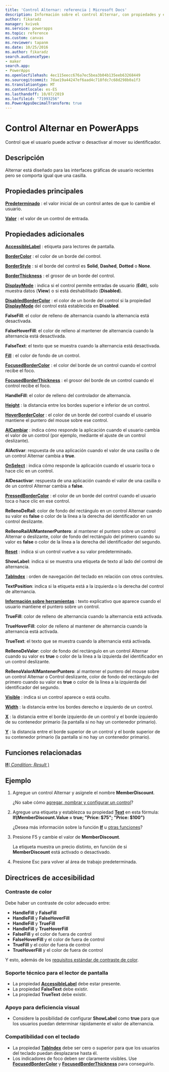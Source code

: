 ```yaml
---
title: 'Control Alternar: referencia | Microsoft Docs'
description: Información sobre el control Alternar, con propiedades y ejemplos
author: fikaradz
manager: kvivek
ms.service: powerapps
ms.topic: reference
ms.custom: canvas
ms.reviewer: tapanm
ms.date: 10/25/2016
ms.author: fikaradz
search.audienceType:
- maker
search.app:
- PowerApps
ms.openlocfilehash: 4ec115eecc676a7ec5bea3b04b135eeb63268449
ms.sourcegitcommit: 7dae19a44247ef6aad4c718fdc7c68d298b0a1f3
ms.translationtype: MT
ms.contentlocale: es-ES
ms.lasthandoff: 10/07/2019
ms.locfileid: "71993256"
ms.PowerAppsDecimalTransform: true
---
```

# <a name="toggle-control-in-powerapps"></a>Control Alternar en PowerApps
Control que el usuario puede activar o desactivar al mover su identificador.

## <a name="description"></a>Descripción
Alternar está diseñado para las interfaces gráficas de usuario recientes pero se comporta igual que una casilla.

## <a name="key-properties"></a>Propiedades principales
**[Predeterminado](properties-core.md)** : el valor inicial de un control antes de que lo cambie el usuario.

**[Valor](properties-core.md)** : el valor de un control de entrada.

## <a name="additional-properties"></a>Propiedades adicionales
**[AccessibleLabel](properties-accessibility.md)** : etiqueta para lectores de pantalla.

**[BorderColor](properties-color-border.md)** : el color de un borde del control.

**[BorderStyle](properties-color-border.md)** : si el borde del control es **Solid**, **Dashed**, **Dotted** o **None**.

**[BorderThickness](properties-color-border.md)** : el grosor de un borde del control.

**[DisplayMode](properties-core.md)** : indica si el control permite entradas de usuario (**Edit**), solo muestra datos (**View**) o si está deshabilitado (**Disabled**).

**[DisabledBorderColor](properties-color-border.md)** : el color de un borde del control si la propiedad **[DisplayMode](properties-core.md)** del control está establecida en **Disabled**.

**FalseFill**: el color de relleno de alternancia cuando la alternancia está desactivada.

**FalseHoverFill**: el color de relleno al mantener de alternancia cuando la alternancia está desactivada.

**FalseText**: el texto que se muestra cuando la alternancia está desactivada.

**[Fill](properties-color-border.md)** : el color de fondo de un control.

**[FocusedBorderColor](properties-color-border.md)** : el color del borde de un control cuando el control recibe el foco.

**[FocusedBorderThickness](properties-color-border.md)** : el grosor del borde de un control cuando el control recibe el foco.

**HandleFill**: el color de relleno del controlador de alternancia.

**[Height](properties-size-location.md)** : la distancia entre los bordes superior e inferior de un control.

**[HoverBorderColor](properties-color-border.md)** : el color de un borde del control cuando el usuario mantiene el puntero del mouse sobre ese control.

**[AlCambiar](properties-core.md)** : indica cómo responde la aplicación cuando el usuario cambia el valor de un control (por ejemplo, mediante el ajuste de un control deslizante).

**AlActivar**: respuesta de una aplicación cuando el valor de una casilla o de un control Alternar cambia a **true**.

**[OnSelect](properties-core.md)** : indica cómo responde la aplicación cuando el usuario toca o hace clic en un control.

**AlDesactivar**: respuesta de una aplicación cuando el valor de una casilla o de un control Alternar cambia a **false**.

**[PressedBorderColor](properties-color-border.md)** : el color de un borde del control cuando el usuario toca o hace clic en ese control.

**RellenoDeRaíl**: color de fondo del rectángulo en un control Alternar cuando su valor es **false** o color de la línea a la derecha del identificador en un control deslizante.

**RellenoRaílAlMantenerPuntero**: al mantener el puntero sobre un control Alternar o deslizante, color de fondo del rectángulo del primero cuando su valor es **false** o color de la línea a la derecha del identificador del segundo.

**[Reset](properties-core.md)** : indica si un control vuelve a su valor predeterminado.

**ShowLabel**: indica si se muestra una etiqueta de texto al lado del control de alternancia.

**[TabIndex](properties-accessibility.md)** : orden de navegación del teclado en relación con otros controles.

**TextPosition**: indica si la etiqueta está a la izquierda o la derecha del control de alternancia.

**[Información sobre herramientas](properties-core.md)** : texto explicativo que aparece cuando el usuario mantiene el puntero sobre un control.

**TrueFill**: color de relleno de alternancia cuando la alternancia está activada.

**TrueHoverFill**: color de relleno al mantener de alternancia cuando la alternancia está activada.

**TrueText**: el texto que se muestra cuando la alternancia está activada.

**RellenoDeValor**: color de fondo del rectángulo en un control Alternar cuando su valor es **true** o color de la línea a la izquierda del identificador en un control deslizante.

**RellenoValorAlMantenerPuntero**: al mantener el puntero del mouse sobre un control Alternar o Control deslizante, color de fondo del rectángulo del primero cuando su valor es **true** o color de la línea a la izquierda del identificador del segundo.

**[Visible](properties-core.md)** : indica si un control aparece o está oculto.

**[Width](properties-size-location.md)** : la distancia entre los bordes derecho e izquierdo de un control.

**[X](properties-size-location.md)** : la distancia entre el borde izquierdo de un control y el borde izquierdo de su contenedor primario (la pantalla si no hay un contenedor primario).

**[Y](properties-size-location.md)** : la distancia entre el borde superior de un control y el borde superior de su contenedor primario (la pantalla si no hay un contenedor primario).

## <a name="related-functions"></a>Funciones relacionadas
[**If**( *Condition*; *Result* )](../functions/function-if.md)

## <a name="example"></a>Ejemplo
1. Agregue un control Alternar y asígnele el nombre **MemberDiscount**.

    ¿No sabe cómo [agregar, nombrar y configurar un control](../add-configure-controls.md)?
2. Agregue una etiqueta y establezca su propiedad **[Text](properties-core.md)** en esta fórmula:
   <br>**If(MemberDiscount.Value = true; "Price: $75"; "Price: $100")**

    ¿Desea más información sobre la función **[If](../functions/function-if.md)** u [otras funciones](../formula-reference.md)?
3. Presione F5 y cambie el valor de **MemberDiscount**.

    La etiqueta muestra un precio distinto, en función de si **MemberDiscount** está activado o desactivado.
4. Presione Esc para volver al área de trabajo predeterminada.


## <a name="accessibility-guidelines"></a>Directrices de accesibilidad
### <a name="color-contrast"></a>Contraste de color
Debe haber un contraste de color adecuado entre:
* **HandleFill** y **FalseFill**
* **HandleFill** y **FalseHoverFill**
* **HandleFill** y **TrueFill**
* **HandleFill** y **TrueHoverFill**
* **FalseFill** y el color de fuera de control
* **FalseHoverFill** y el color de fuera de control
* **TrueFill** y el color de fuera de control
* **TrueHoverFill** y el color de fuera de control

Y esto, además de los [requisitos estándar de contraste de color](../accessible-apps-color.md).

### <a name="screen-reader-support"></a>Soporte técnico para el lector de pantalla
* La propiedad **[AccessibleLabel](properties-accessibility.md)** debe estar presente.
* La propiedad **FalseText** debe existir.
* La propiedad **TrueText** debe existir.

### <a name="low-vision-support"></a>Apoyo para deficiencia visual
* Considere la posibilidad de configurar **ShowLabel** como **true** para que los usuarios puedan determinar rápidamente el valor de alternancia.

### <a name="keyboard-support"></a>Compatibilidad con el teclado
* La propiedad **[TabIndex](properties-accessibility.md)** debe ser cero o superior para que los usuarios del teclado puedan desplazarse hasta él.
* Los indicadores de foco deben ser claramente visibles. Use **[FocusedBorderColor](properties-color-border.md)** y **[FocusedBorderThickness](properties-color-border.md)** para conseguirlo.
